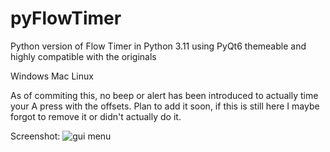 # pyFlowTimer
Python version of Flow Timer in Python 3.11 using PyQt6 themeable and highly compatible with the originals

Windows Mac Linux

As of commiting this, no beep or alert has been introduced to actually time your A press with the offsets.
Plan to add it soon, if this is still here I maybe forgot to remove it or didn't actually do it.

Screenshot:
    ![gui menu](https://obnoxiousish.github.io/pyFlowTimer/gui_menu.png)